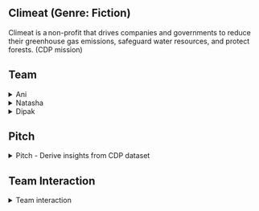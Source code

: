 ## Climeat (Genre: Fiction)

Climeat is a non-profit that drives companies and governments to reduce their greenhouse gas emissions, safeguard water resources, and protect forests. (CDP mission)

## Team

<details>
<summary>Ani</summary>

**Ani Darejan** -> Role: Product Owner (Storyteller)
>“I hope that in this year to come, you make mistakes. Because if you are making mistakes...you're Doing Something.”
― Neil Gaiman

</details>

<details>
<summary>Natasha</summary>

**Natasha Ninoslav** -> Role: Developer (Creative)
>“Software engineering is programming integrated over time.”
― Titus Winters

Toolbox : Python, Jupyter, FastAPI, Data engineering, PostgreSQL

</details>

<details>
<summary>Dipak</summary>

**Dipak Vera** -> Role: SRE (Realist)
>“All models are wrong, but some are useful”
― George Box

Toolbox : Kubernetes, GitOps, Helm, Loki, Tempo, k6, Postgres performance utilities

</details>

## Pitch

<details>
<summary>Pitch - Derive insights from CDP dataset</summary>

**__By Ani Darejan__**

Our team of climate sustainability experts suggested that we look into the CDP dataset that scores companies and cities based on their journey through disclosure towards environmental leadership.

**Example case**

![KPIs for Food Waste, Insecurity & Overconsumption](https://www.kaggle.com/abdulwahabkabani/kpis-for-food-waste-insecurity-overconsumption/notebook) - Abdulwahab Kahani describes the problem of food waste and overconsumption very well. He refers to food overconsumption as a state in which food intake exceeds individual food requirements, providing an excess of nutrients and energy and meat overconsumption as a case where a person eats more than their recommended daily intake.

**Looking for a 1-weeker**

There are numerous opportunities to derive insights from the above solution, but given the timeline around the launch of the awareness campaign, I'd like to focus our efforts on creating a dashboard that provides insight into meat overconsumption. For this short iteration, we could explore the city disclosures based on public responses to have an impact on the campaign given our target audience.

**Metrics**

I think the metrics,annual meat consumption per capita and city-wide amount of meat consumed that is above the limit, should effectively raise awareness of meat overconsumption.

</details>

## Team Interaction

<details>
<summary>Team interaction</summary>

## Day 1

```markdown
[09:00] *** <Ani> Natasha, can you review the Kaggle notebook listed in my pitch specifically section 4?
[09:01] *** <Natasha> 👍 
[11:00] *** <Natasha> Ani, im able to get the notebook working on my local...moving onto data wrangling
[11:15] *** <Ani> 👍 
```

## Day 2

```markdown
[11:00] *** <Natasha> Ani, i was able to import the csv files into 2 tables - cities and city_responses
[09:01] *** <Natasha> i created an utility table to capture the latest city population datapoint
[11:00] *** <Natasha> all 3 tables are related using the city account number which is unique to cities and city population tables
[11:00] *** <Natasha> Ani, check out /meatcity
[11:00] *** <Natasha> the solution to the dataset heavily employs Pandas dataframes for analysis
[11:00] *** <Natasha> next steps, look into pivoting data from rows to columns in sql
[13:30] *** <Ani> 👍 
```

## Day 3

```markdown
[11:00] *** <Natasha> Ani, the /meatcities endpoint is available to test. lmk what you think
[11:45] *** Joins: Dipak
[11:45] *** <Dipak> Natasha, did you put the endpoints through the Trials of Chaos 💪
[11:45] *** <Dipak> i encoded a few test rules based on the feedback i received from Ani on user volume.
[13:30] *** <Natasha> 🙏 can't wait to play
[15:00] *** <ToC Bot> City Level 1 ✅ 
[15:00] *** <ToC Bot> Meat Cities Level 1 ❌
```

## Day 4

```markdown
[15:30] *** <Dipak> Natasha, i added some recommendation after reviewing your comment
[16:00] *** <Natasha> 👍 
```

## Day 5

```markdown
[10:00] *** <ToC Bot> Meat Cities Level 1 ✅ 
[09:01] *** <Natasha> Dipak, thanks for the advice...i will continue to explore other options to improve the performance further
[11:00] *** <Natasha> Ani, release code?
[11:00] *** <Ani> 🤗 
[15:00] *** <Deploy Bot> 🚀 
```